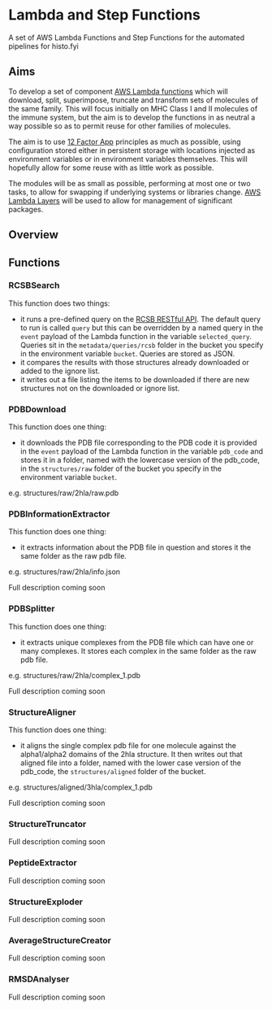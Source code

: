# Lambda and Step Functions

A set of AWS Lambda Functions and Step Functions for the automated pipelines for histo.fyi

## Aims

To develop a set of component [AWS Lambda functions](https://aws.amazon.com/lambda/) which will download, split, superimpose, truncate and transform sets of molecules of the same family. This will focus initially on MHC Class I and II molecules of the immune system, but the aim is to develop the functions in as neutral a way possible so as to permit reuse for other families of molecules.

The aim is to use [12 Factor App](https://12factor.net/) principles as much as possible, using configuration stored either in persistent storage with locations injected as environment variables or in environment variables themselves. This will hopefully allow for some reuse with as little work as possible.

The modules will be as small as possible, performing at most one or two tasks, to allow for swapping if underlying systems or libraries change. [AWS Lambda Layers](https://docs.aws.amazon.com/lambda/latest/dg/configuration-layers.html) will be used to allow for management of significant packages.

## Overview


## Functions

### RCSBSearch

This function does two things:

- it runs a pre-defined query on the [RCSB RESTful API](https://data.rcsb.org/redoc/index.html). The default query to run is called `query` but this can be overridden by a named query in the `event` payload of the Lambda function in the variable `selected_query`. Queries sit in the `metadata/queries/rcsb` folder in the bucket you specify in the environment variable `bucket`. Queries are stored as JSON.
- it compares the results with those structures already downloaded or added to the ignore list.
- it writes out a file listing the items to be downloaded if there are new structures not on the downloaded or ignore list.

### PDBDownload

This function does one thing:

- it downloads the PDB file corresponding to the PDB code it is provided in the `event` payload of the Lambda function in the variable `pdb_code` and stores it in a folder, named with the lowercase version of the pdb_code, in the `structures/raw` folder of the bucket you specify in the environment variable `bucket`.

e.g. structures/raw/2hla/raw.pdb

### PDBInformationExtractor

This function does one thing:

- it extracts information about the PDB file in question and stores it the same folder as the raw pdb file.

e.g. structures/raw/2hla/info.json

Full description coming soon

### PDBSplitter

This function does one thing:

- it extracts unique complexes from the PDB file which can have one or many complexes. It stores each complex in the same folder as the raw pdb file.

e.g. structures/raw/2hla/complex_1.pdb

Full description coming soon

### StructureAligner

This function does one thing:

- it aligns the single complex pdb file for one molecule against the alpha1/alpha2 domains of the 2hla structure. It then writes out that aligned file into a folder, named with the lower case version of the pdb_code, the `structures/aligned` folder of the bucket.

e.g. structures/aligned/3hla/complex_1.pdb

Full description coming soon

### StructureTruncator

Full description coming soon

### PeptideExtractor

Full description coming soon

### StructureExploder

Full description coming soon

### AverageStructureCreator

Full description coming soon

### RMSDAnalyser

Full description coming soon
